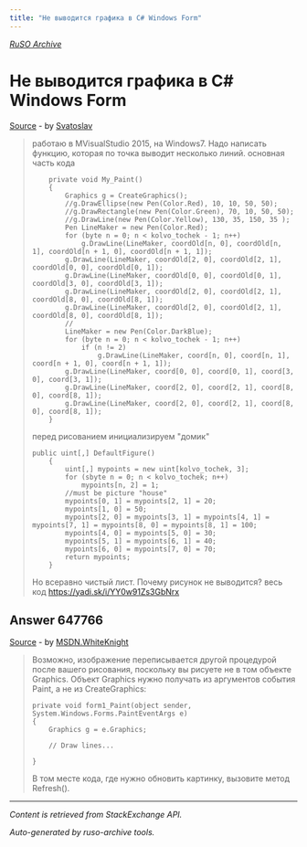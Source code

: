```yaml
---
title: "Не выводится графика в C# Windows Form"
---
```

<p><i><a href="https://github.com/MSDN-WhiteKnight/ruso-archive/">RuSO Archive</a></i></p>
<h1>Не выводится графика в C# Windows Form</h1>
<p><a href="https://ru.stackoverflow.com/questions/647746/%d0%9d%d0%b5-%d0%b2%d1%8b%d0%b2%d0%be%d0%b4%d0%b8%d1%82%d1%81%d1%8f-%d0%b3%d1%80%d0%b0%d1%84%d0%b8%d0%ba%d0%b0-%d0%b2-c-windows-form">Source</a> - by <a href="https://ru.stackoverflow.com/users/242768/svatoslav">Svatoslav</a></p>
<blockquote>
<p>работаю в MVisualStudio 2015, на Windows7. Надо написать функцию, которая по точка выводит несколько линий. 
основная часть кода  </p>

<pre><code>    private void My_Paint()
    {
        Graphics g = CreateGraphics();
        //g.DrawEllipse(new Pen(Color.Red), 10, 10, 50, 50);
        //g.DrawRectangle(new Pen(Color.Green), 70, 10, 50, 50);
        //g.DrawLine(new Pen(Color.Yellow), 130, 35, 150, 35 );
        Pen LineMaker = new Pen(Color.Red);
        for (byte n = 0; n &lt; kolvo_tochek - 1; n++)
            g.DrawLine(LineMaker, coordOld[n, 0], coordOld[n, 1], coordOld[n + 1, 0], coordOld[n + 1, 1]);
        g.DrawLine(LineMaker, coordOld[2, 0], coordOld[2, 1], coordOld[0, 0], coordOld[0, 1]);
        g.DrawLine(LineMaker, coordOld[0, 0], coordOld[0, 1], coordOld[3, 0], coordOld[3, 1]);
        g.DrawLine(LineMaker, coordOld[2, 0], coordOld[2, 1], coordOld[8, 0], coordOld[8, 1]);
        g.DrawLine(LineMaker, coordOld[2, 0], coordOld[2, 1], coordOld[8, 0], coordOld[8, 1]);
        //
        LineMaker = new Pen(Color.DarkBlue);
        for (byte n = 0; n &lt; kolvo_tochek - 1; n++)
            if (n != 2)
                g.DrawLine(LineMaker, coord[n, 0], coord[n, 1], coord[n + 1, 0], coord[n + 1, 1]);
        g.DrawLine(LineMaker, coord[0, 0], coord[0, 1], coord[3, 0], coord[3, 1]);
        g.DrawLine(LineMaker, coord[2, 0], coord[2, 1], coord[8, 0], coord[8, 1]);
        g.DrawLine(LineMaker, coord[2, 0], coord[2, 1], coord[8, 0], coord[8, 1]);
    }
</code></pre>

<p>перед рисованием инициализируем "домик" </p>

<pre><code>public uint[,] DefaultFigure()
    {
        uint[,] mypoints = new uint[kolvo_tochek, 3];
        for (sbyte n = 0; n &lt; kolvo_tochek; n++)
            mypoints[n, 2] = 1;
        //must be picture "house" 
        mypoints[0, 1] = mypoints[2, 1] = 20;
        mypoints[1, 0] = 50;
        mypoints[2, 0] = mypoints[3, 1] = mypoints[4, 1] = mypoints[7, 1] = mypoints[8, 0] = mypoints[8, 1] = 100;
        mypoints[4, 0] = mypoints[5, 0] = 30;
        mypoints[5, 1] = mypoints[6, 1] = 40;
        mypoints[6, 0] = mypoints[7, 0] = 70;
        return mypoints;
    }
</code></pre>

<p>Но всеравно чистый лист. Почему рисунок не выводится?
весь код <a href="https://yadi.sk/i/YY0w91Zs3GbNrx" rel="nofollow noreferrer">https://yadi.sk/i/YY0w91Zs3GbNrx</a></p>

</blockquote>
<h2>Answer 647766</h2>
<p><a href="https://ru.stackoverflow.com/a/647766/">Source</a> - by <a href="https://ru.stackoverflow.com/users/240512/msdn-whiteknight">MSDN.WhiteKnight</a></p>
<blockquote>
<p>Возможно, изображение переписывается другой процедурой после вашего рисования, поскольку вы рисуете не в том объекте Graphics. Объект Graphics нужно получать из аргументов события Paint, а не из CreateGraphics:</p>

<pre><code>private void form1_Paint(object sender, System.Windows.Forms.PaintEventArgs e)
{    
    Graphics g = e.Graphics;

    // Draw lines...

}
</code></pre>

<p>В том месте кода, где нужно обновить картинку, вызовите метод Refresh(). </p>

</blockquote>
<hr/>
<p><i>Content is retrieved from StackExchange API. </i></p>
<p><i>Auto-generated by ruso-archive tools. </i></p>
